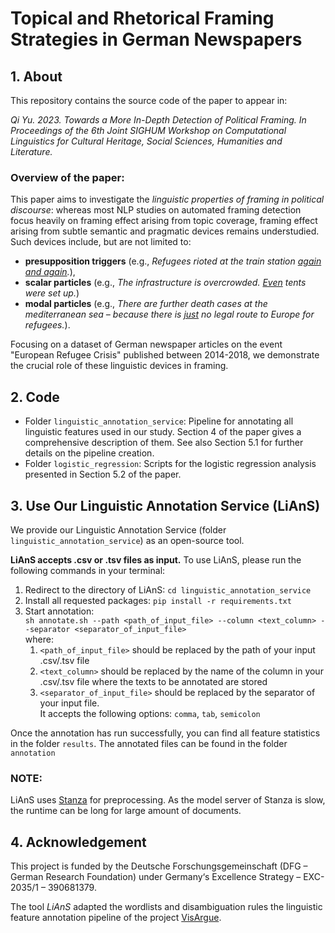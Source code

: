 # Topical and Rhetorical Framing Strategies in German Newspapers 

## 1. About

This repository contains the source code of the paper to appear in:

*Qi Yu. 2023. Towards a More In-Depth Detection of Political Framing. 
In Proceedings of the 6th Joint SIGHUM Workshop on Computational Linguistics for Cultural Heritage, Social Sciences, Humanities and Literature.*

### Overview of the paper:

This paper aims to investigate the *linguistic properties of framing in political discourse*:
whereas most NLP studies on automated framing detection focus heavily on framing effect arising from topic coverage, 
framing effect arising from subtle semantic and pragmatic devices remains understudied. 
Such devices include, but are not limited to: 

- **presupposition triggers** (e.g., *Refugees rioted at the train station <ins>again and again</ins>.*),
- **scalar particles** (e.g., *The infrastructure is overcrowded. <ins>Even</ins> tents were set up.*)
- **modal particles** (e.g., *There are further death cases at the mediterranean sea – because there is <ins>just</ins> no legal route to Europe for refugees.*).

Focusing on a dataset of German newspaper articles on the event "European Refugee Crisis" published between 2014-2018, 
we demonstrate the crucial role of these linguistic devices in framing.  

## 2. Code

- Folder ```linguistic_annotation_service```: 
  Pipeline for annotating all linguistic features used in our study. Section 4 of the paper gives a comprehensive description of them. 
  See also Section 5.1 for further details on the pipeline creation.
- Folder ```logistic_regression```: 
  Scripts for the logistic regression analysis presented in Section 5.2 of the paper.

## 3. Use Our Linguistic Annotation Service (LiAnS)

We provide our Linguistic Annotation Service (folder ```linguistic_annotation_service```) as an open-source tool. 

**LiAnS accepts .csv or .tsv files as input.** To use LiAnS, please run the following commands in your terminal:
1. Redirect to the directory of LiAnS: ```cd linguistic_annotation_service```
2. Install all requested packages: ```pip install -r requirements.txt```
3. Start annotation: <br> ```sh annotate.sh --path <path_of_input_file> --column <text_column> --separator <separator_of_input_file>``` 
  <br> where:
   1. ```<path_of_input_file>``` should be replaced by the path of your input .csv/.tsv file 
   2. ```<text_column>``` should be replaced by the name of the column in your .csv/.tsv file where the texts to be annotated are stored
   3. ```<separator_of_input_file>``` should be replaced by the separator of your input file. <br> It accepts the following options: ```comma```,  ```tab```, ```semicolon```

  
Once the annotation has run successfully, you can find all feature statistics in the folder ```results```. The annotated files can be found in the folder ```annotation``` 

### NOTE:
LiAnS uses [Stanza](https://stanfordnlp.github.io/stanza/) for preprocessing. 
As the model server of Stanza is slow, the runtime can be long for large amount of documents.

## 4. Acknowledgement

This project is funded by the Deutsche Forschungsgemeinschaft (DFG – German Research Foundation) under Germany‘s Excellence Strategy – EXC-2035/1 – 390681379.

The tool *LiAnS* adapted the wordlists and disambiguation rules the linguistic feature annotation pipeline of the project [VisArgue](https://visargue.lingvis.io).